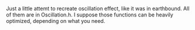 Just a little attemt to recreate oscillation effect, like it was in earthbound. All of them are in Oscillation.h.
I suppose those functions can be heavily optimized, depending on what you need.

